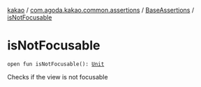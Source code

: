 [kakao](../../index.md) / [com.agoda.kakao.common.assertions](../index.md) / [BaseAssertions](index.md) / [isNotFocusable](./is-not-focusable.md)

# isNotFocusable

`open fun isNotFocusable(): `[`Unit`](https://kotlinlang.org/api/latest/jvm/stdlib/kotlin/-unit/index.html)

Checks if the view is not focusable

